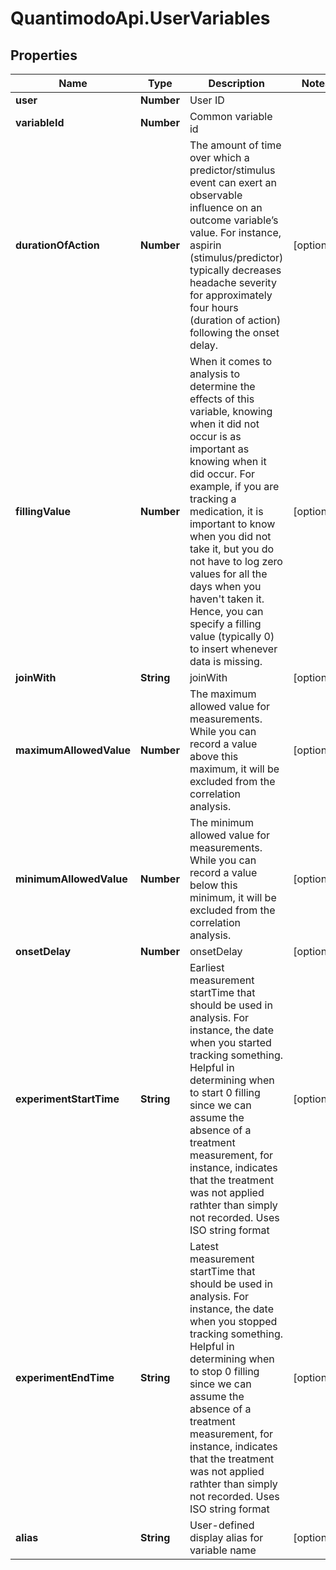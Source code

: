 # QuantimodoApi.UserVariables

## Properties
Name | Type | Description | Notes
------------ | ------------- | ------------- | -------------
**user** | **Number** | User ID | 
**variableId** | **Number** | Common variable id | 
**durationOfAction** | **Number** | The amount of time over which a predictor/stimulus event can exert an observable influence on an outcome variable’s value. For instance, aspirin (stimulus/predictor) typically decreases headache severity for approximately four hours (duration of action) following the onset delay. | [optional] 
**fillingValue** | **Number** | When it comes to analysis to determine the effects of this variable, knowing when it did not occur is as important as knowing when it did occur. For example, if you are tracking a medication, it is important to know when you did not take it, but you do not have to log zero values for all the days when you haven&#39;t taken it. Hence, you can specify a filling value (typically 0) to insert whenever data is missing. | [optional] 
**joinWith** | **String** | joinWith | [optional] 
**maximumAllowedValue** | **Number** | The maximum allowed value for measurements. While you can record a value above this maximum, it will be excluded from the correlation analysis. | [optional] 
**minimumAllowedValue** | **Number** | The minimum allowed value for measurements. While you can record a value below this minimum, it will be excluded from the correlation analysis. | [optional] 
**onsetDelay** | **Number** | onsetDelay | [optional] 
**experimentStartTime** | **String** | Earliest measurement startTime that should be used in analysis. For instance, the date when you started tracking something.  Helpful in determining when to start 0 filling since we can assume the absence of a treatment measurement, for instance, indicates that the treatment was not applied rathter than simply not recorded.  Uses ISO string format | [optional] 
**experimentEndTime** | **String** | Latest measurement startTime that should be used in analysis. For instance, the date when you stopped tracking something.  Helpful in determining when to stop 0 filling since we can assume the absence of a treatment measurement, for instance, indicates that the treatment was not applied rathter than simply not recorded.   Uses ISO string format | [optional] 
**alias** | **String** | User-defined display alias for variable name | [optional] 


